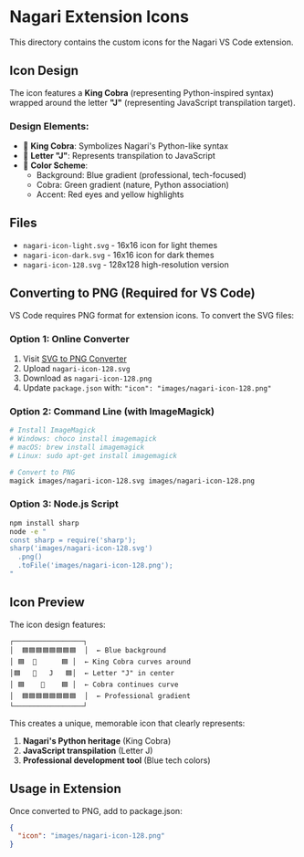 # Nagari Extension Icons

This directory contains the custom icons for the Nagari VS Code extension.

## Icon Design

The icon features a **King Cobra** (representing Python-inspired syntax) wrapped around the letter **"J"** (representing JavaScript transpilation target).

### Design Elements:
- 🐍 **King Cobra**: Symbolizes Nagari's Python-like syntax
- 📝 **Letter "J"**: Represents transpilation to JavaScript
- 🎨 **Color Scheme**:
  - Background: Blue gradient (professional, tech-focused)
  - Cobra: Green gradient (nature, Python association)
  - Accent: Red eyes and yellow highlights

## Files

- `nagari-icon-light.svg` - 16x16 icon for light themes
- `nagari-icon-dark.svg` - 16x16 icon for dark themes
- `nagari-icon-128.svg` - 128x128 high-resolution version

## Converting to PNG (Required for VS Code)

VS Code requires PNG format for extension icons. To convert the SVG files:

### Option 1: Online Converter
1. Visit [SVG to PNG Converter](https://convertio.co/svg-png/)
2. Upload `nagari-icon-128.svg`
3. Download as `nagari-icon-128.png`
4. Update `package.json` with: `"icon": "images/nagari-icon-128.png"`

### Option 2: Command Line (with ImageMagick)
```bash
# Install ImageMagick
# Windows: choco install imagemagick
# macOS: brew install imagemagick
# Linux: sudo apt-get install imagemagick

# Convert to PNG
magick images/nagari-icon-128.svg images/nagari-icon-128.png
```

### Option 3: Node.js Script
```bash
npm install sharp
node -e "
const sharp = require('sharp');
sharp('images/nagari-icon-128.svg')
  .png()
  .toFile('images/nagari-icon-128.png');
"
```

## Icon Preview

The icon design features:
```
┌─────────────────┐
│  🟦🟦🟦🟦🟦🟦🟦🟦  │  ← Blue background
│ 🟦  🐍      🟦 │  ← King Cobra curves around
│🟦   🐍   J   🟦│  ← Letter "J" in center
│ 🟦    🐍    🟦 │  ← Cobra continues curve
│  🟦🟦🟦🟦🟦🟦🟦🟦  │  ← Professional gradient
└─────────────────┘
```

This creates a unique, memorable icon that clearly represents:
1. **Nagari's Python heritage** (King Cobra)
2. **JavaScript transpilation** (Letter J)
3. **Professional development tool** (Blue tech colors)

## Usage in Extension

Once converted to PNG, add to package.json:
```json
{
  "icon": "images/nagari-icon-128.png"
}
```
